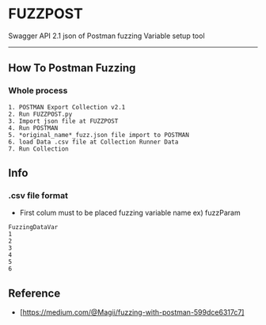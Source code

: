 # FUZZPOST

Swagger API 2.1 json of Postman fuzzing Variable setup tool

---

## How To Postman Fuzzing

### Whole process
```
1. POSTMAN Export Collection v2.1 
2. Run FUZZPOST.py 
3. Import json file at FUZZPOST
4. Run POSTMAN
5. *original_name*_fuzz.json file import to POSTMAN
6. load Data .csv file at Collection Runner Data
7. Run Collection
```

## Info
### .csv file format 
- First colum must to be placed fuzzing variable name ex) fuzzParam

```
FuzzingDataVar
1
2
3
4
5
6
```

## Reference
- [https://medium.com/@Magii/fuzzing-with-postman-599dce6317c7]
